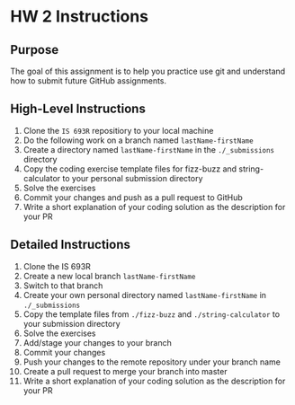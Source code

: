 # HW 2 Instructions

## Purpose

The goal of this assignment is to help you practice use git and understand how to submit future GitHub assignments.

## High-Level Instructions

1. Clone the `IS 693R` repositiory to your local machine
2. Do the following work on a branch named `lastName-firstName`
3. Create a directory named `lastName-firstName` in the `./_submissions` directory
4. Copy the coding exercise template files for fizz-buzz and string-calculator to your personal submission directory
5. Solve the exercises
6. Commit your changes and push as a pull request to GitHub
7. Write a short explanation of your coding solution as the description for your PR

## Detailed Instructions

1. Clone the IS 693R
2. Create a new local branch `lastName-firstName`
3. Switch to that branch
4. Create your own personal directory named `lastName-firstName` in `./_submissions`
5. Copy the template files from `./fizz-buzz` and `./string-calculator` to your submission directory
6. Solve the exercises
7. Add/stage your changes to your branch
8. Commit your changes
9. Push your changes to the remote repository under your branch name
10. Create a pull request to merge your branch into master
11. Write a short explanation of your coding solution as the description for your PR
